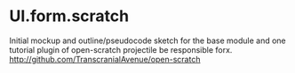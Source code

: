 UI.form.scratch
===============

Initial mockup and outline/pseudocode sketch for the base module and one tutorial plugin of open-scratch projectile be responsible forx. 
http://github.com/TranscranialAvenue/open-scratch

